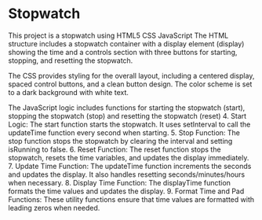 # Stopwatch
This project is a stopwatch using HTML5 CSS JavaScript
The HTML structure includes a stopwatch container with a display element (display) showing the time and a controls section with three buttons for starting, stopping, and resetting the stopwatch.

The CSS provides styling for the overall layout, including a centered display, spaced control buttons, and a clean button design. The color scheme is set to a dark background with white text.


The JavaScript logic includes functions for starting the stopwatch (start), stopping the stopwatch (stop) and resetting the stopwatch (reset)
4. Start Logic:
The start function starts the stopwatch. It uses setInterval to call the updateTime function every second when starting.
5. Stop Function:
The stop function stops the stopwatch by clearing the interval and setting isRunning to false.
6. Reset Function:
The reset function stops the stopwatch, resets the time variables, and updates the display immediately.
7. Update Time Function:
The updateTime function increments the seconds and updates the display. It also handles resetting seconds/minutes/hours when necessary.
8. Display Time Function:
The displayTime function formats the time values and updates the display.
9. Format Time and Pad Functions:
These utility functions ensure that time values are formatted with leading zeros when needed.
